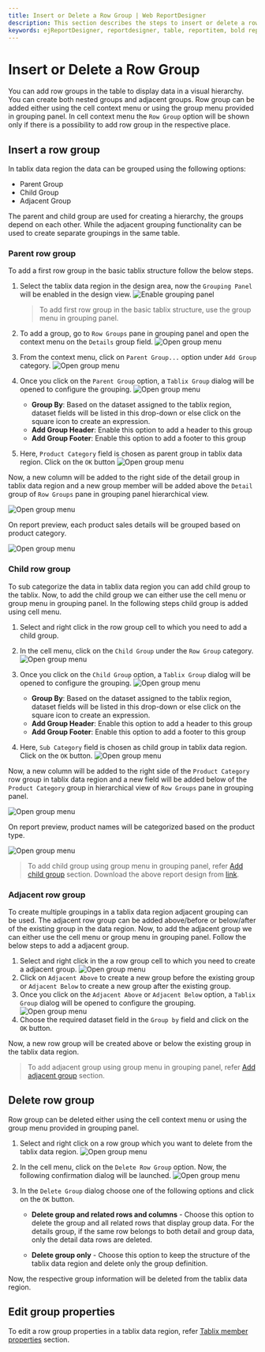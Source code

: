 ```yaml
---
title: Insert or Delete a Row Group | Web ReportDesigner
description: This section describes the steps to insert or delete a row group in table in the Bold Report Designer.
keywords: ejReportDesigner, reportdesigner, table, reportitem, bold reports, documentation, help, ej, user guide, demo, samples, bold reports, bold reporting
---
```


# Insert or Delete a Row Group

You can add row groups in the table to display data in a visual hierarchy. You can create both nested groups and adjacent groups. Row group can be added either using the cell context menu or using the group menu provided in grouping panel. In cell context menu the `Row Group` option will be shown only if there is a possibility to add row group in the respective place.

## Insert a row group

In tablix data region the data can be grouped using the following options:

* Parent Group
* Child Group
* Adjacent Group

The parent and child group are used for creating a hierarchy, the groups depend on each other. While the adjacent grouping functionality can be used to create separate groupings in the same table.

### Parent row group

To add a first row group in the basic tablix structure follow the below steps.

1. Select the tablix data region in the design area, now the `Grouping Panel` will be enabled in the design view.
![Enable grouping panel](/static/assets/on-premise/images/report-designer/report-items/tablix-insert-or-delete-group/select-tablix-data-region-in-design-area.png)
   > To add first row group in the basic tablix structure, use the group menu in grouping panel.
2. To add a  group, go to `Row Groups` pane in grouping panel and open the context menu on the `Details` group field.
![Open group menu](/static/assets/on-premise/images/report-designer/report-items/tablix-insert-or-delete-group/open-context-menu-in-details-group.png)
3. From the context menu, click on `Parent Group...` option under `Add Group` category.
![Open group menu](/static/assets/on-premise/images/report-designer/report-items/tablix-insert-or-delete-group/click-on-parent-group-option.png)
4. Once you click on the `Parent Group` option, a `Tablix Group` dialog will be opened to configure the grouping.
![Open group menu](/static/assets/on-premise/images/report-designer/report-items/tablix-insert-or-delete-group/tablix-group-dialog.png)

    * **Group By**: Based on the dataset assigned to the tablix region, dataset fields will be listed in this drop-down or else click on the square icon to create an expression.
    * **Add Group Header**: Enable this option to add a header to this group
    * **Add Group Footer**: Enable this option to add a footer to this group
5. Here, `Product Category` field is chosen as parent group in tablix data region. Click on the `OK` button
![Open group menu](/static/assets/on-premise/images/report-designer/report-items/tablix-insert-or-delete-group/assign-field-for-parent-group.png)

Now, a new column will be added to the right side of the detail group in tablix data region and a new group member will be added above the `Detail` group of `Row Groups` pane in grouping panel hierarchical view.

![Open group menu](/static/assets/on-premise/images/report-designer/report-items/tablix-insert-or-delete-group/add-parent-group-in-row-group.png)

On report preview, each product sales details will be grouped based on product category.

![Open group menu](/static/assets/on-premise/images/report-designer/report-items/tablix-insert-or-delete-group/row-group-output.png)

### Child row group

To sub categorize the data in tablix data region you can add child group to the tablix. Now, to add the child group we can either use the cell menu or group menu in grouping panel. In the following steps child group is added using cell menu.

1. Select and right click in the row group cell to which you need to add a child group.
2. In the cell menu, click on the `Child Group` under the `Row Group` category.
![Open group menu](/static/assets/on-premise/images/report-designer/report-items/tablix-insert-or-delete-group/open-cell-menu-to-add-child-group.png)
3. Once you click on the `Child Group` option, a `Tablix Group` dialog will be opened to configure the grouping.
![Open group menu](/static/assets/on-premise/images/report-designer/report-items/tablix-insert-or-delete-group/tablix-group-dialog.png)

    * **Group By**: Based on the dataset assigned to the tablix region, dataset fields will be listed in this drop-down or else click on the square icon to create an expression.
    * **Add Group Header**: Enable this option to add a header to this group
    * **Add Group Footer**: Enable this option to add a footer to this group
4. Here, `Sub Category` field is chosen as child group in tablix data region. Click on the `OK` button.
![Open group menu](/static/assets/on-premise/images/report-designer/report-items/tablix-insert-or-delete-group/assign-field-for-child-group.png)

Now, a new column will be added to the right side of the `Product Category` row group in tablix data region and a new field will be added below of the `Product Category` group in hierarchical view of `Row Groups` pane in grouping panel.

![Open group menu](/static/assets/on-premise/images/report-designer/report-items/tablix-insert-or-delete-group/add-child-group-in-row-group.png)

On report preview, product names will be categorized based on the product type.

![Open group menu](/static/assets/on-premise/images/report-designer/report-items/tablix-insert-or-delete-group/child-row-group-output.png)

> To add child group using group menu in grouping panel, refer [Add child group](./../../../report-items/tablix/grouping-panel/#add-child-group) section. Download the above report design from [link](https://github.com/boldreports/resources/tree/master/docs/tablix/insert-or-delete-a-row-group-ssrs.rdl).

### Adjacent row group

To create multiple groupings in a tablix data region adjacent grouping can be used. The adjacent row group can be added above/before or below/after of the existing group in the data region. Now, to add the adjacent group we can either use the cell menu or group menu in grouping panel. Follow the below steps to add a adjacent group.

1. Select and right click in the a row group cell to which you need to create a adjacent group.
![Open group menu](/static/assets/on-premise/images/report-designer/report-items/tablix-insert-or-delete-group/open-adjacent-group-menu.png)
2. Click on `Adjacent Above` to create a new group before the existing group or `Adjacent Below` to create a new group after the existing group.
3. Once you click on the `Adjacent Above` or `Adjacent Below` option, a `Tablix Group` dialog will be opened to configure the grouping.
![Open group menu](/static/assets/on-premise/images/report-designer/report-items/tablix-insert-or-delete-group/tablix-group-dialog.png)
4. Choose the required dataset field in the `Group by` field and click on the `OK` button.

Now, a new row group will be created above or below the existing group in the tablix data region.

> To add adjacent group using group menu in grouping panel, refer [Add adjacent group](./../../../report-items/tablix/grouping-panel/#add-adjacent-group) section.

## Delete row group

Row group can be deleted either using the cell context menu or using the group menu provided in grouping panel.

1. Select and right click on a row group which you want to delete from the tablix data region.
![Open group menu](/static/assets/on-premise/images/report-designer/report-items/tablix-insert-or-delete-group/delete-row-group-menu.png)
2. In the cell menu, click on the `Delete Row Group` option. Now, the following confirmation dialog will be launched.
![Open group menu](/static/assets/on-premise/images/report-designer/report-items/tablix-insert-or-delete-group/delete-row-group-dialog.png)
3. In the `Delete Group` dialog choose one of the following options and click on the `OK` button.

    * **Delete group and related rows and columns** - Choose this option to delete the group and all related rows that display group data. For the details group, if the same row belongs to both detail and group data, only the detail data rows are deleted.

    * **Delete group only** - Choose this option to keep the structure of the tablix data region and delete only the group definition.

Now, the respective group information will be deleted from the tablix data region.

## Edit group properties

To edit a row group properties in a tablix data region, refer [Tablix member properties](./../../../report-items/tablix/grouping-panel/#group-member-properties) section.